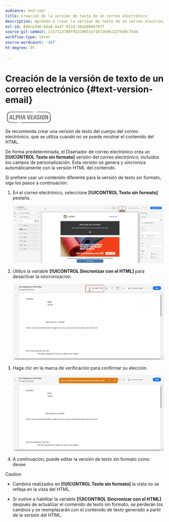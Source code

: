 ```yaml
---
audience: end-user
title: Creación de la versión de texto de un correo electrónico
description: Aprenda a crear la versión de texto de un correo electrónico
exl-id: 8d0ce346-64a6-4adf-9f2d-36a900db797f
source-git-commit: 1157113798f95329651e71b726d6132f9d8c7544
workflow-type: tm+mt
source-wordcount: '167'
ht-degree: 0%

---
```


# Creación de la versión de texto de un correo electrónico {#text-version-email}

![](../assets/do-not-localize/badge.png)

Se recomienda crear una versión de texto del cuerpo del correo electrónico, que se utiliza cuando no se puede mostrar el contenido del HTML.

De forma predeterminada, el Diseñador de correo electrónico crea un **[!UICONTROL Texto sin formato]** versión del correo electrónico, incluidos los campos de personalización. Esta versión se genera y sincroniza automáticamente con la versión HTML del contenido.

Si prefiere usar un contenido diferente para la versión de texto sin formato, siga los pasos a continuación:

1. En el correo electrónico, seleccione **[!UICONTROL Texto sin formato]** pestaña .

   ![](assets/text_version_3.png)

1. Utilice la variable **[!UICONTROL Sincronizar con el HTML]** para desactivar la sincronización.

   ![](assets/text_version_1.png)

1. Haga clic en la marca de verificación para confirmar su elección.

   ![](assets/text_version_2.png)

1. A continuación, puede editar la versión de texto sin formato como desee.

>[!CAUTION]
>
>* Cambios realizados en **[!UICONTROL Texto sin formato]** la vista no se refleja en la vista del HTML.
>
>* Si vuelve a habilitar la variable **[!UICONTROL Sincronizar con el HTML]** después de actualizar el contenido de texto sin formato, se perderán los cambios y se reemplazarán con el contenido de texto generado a partir de la versión del HTML.

